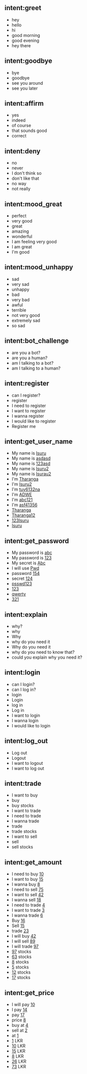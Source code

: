 ## intent:greet
- hey
- hello
- hi
- good morning
- good evening
- hey there

## intent:goodbye
- bye
- goodbye
- see you around
- see you later

## intent:affirm
- yes
- indeed
- of course
- that sounds good
- correct

## intent:deny
- no
- never
- I don't think so
- don't like that
- no way
- not really

## intent:mood_great
- perfect
- very good
- great
- amazing
- wonderful
- I am feeling very good
- I am great
- I'm good

## intent:mood_unhappy
- sad
- very sad
- unhappy
- bad
- very bad
- awful
- terrible
- not very good
- extremely sad
- so sad

## intent:bot_challenge
- are you a bot?
- are you a human?
- am I talking to a bot?
- am I talking to a human?

## intent:register
- can I register?
- register
- I need to register
- I want to register
- I wanna register
- I would like to register
- Register me

## intent:get_user_name
- My name is [Isuru](name)
- My name is [asdasd](name)
- My name is [123asd](name)
- My name is [Isuru2](name)
- My name is [Isurau2](name)
- I'm [Tharanga](name)
- I'm [Isuru2](name)
- I'm [tuy6132na](name)
- I'm [ADWE](name)
- I'm [abc121](name)
- I'm [asf41356](name)
- [Tharanga](name)
- [Tharanga12](name)
- [123Isuru](name)
- [Isuru](name)



## intent:get_password
- My password is [abc](password)
- My password is [123](password)
- My secret is [Abc](password)
- I will use [Pwd](password)
- password [154](password)
- secret [124](password)
- [psswd123](password)
- [123](password)
- [qwerty](password)
- [321](password)

## intent:explain
- why?
- why
- Why
- why do you need it
- Why do you need it
- why do you need to know that?
- could you explain why you need it?

## intent:login
- can I login?
- can I log in?
- login
- Login
- log in
- Log in
- I want to login
- I wanna login
- I would like to login

## intent:log_out
- Log out
- Logout
- I want to logout
- I want to log out

## intent:trade
- I want to buy
- buy
- buy stocks
- I want to trade
- I need to trade
- I wanna trade
- trade
- trade stocks
- I want to sell
- sell
- sell stocks

## intent:get_amount
- I need to buy [10](amount)
- I want to buy [15](amount)
- I wanna buy [8](amount)
- I need to sell [75](amount)
- I want to sell [42](amount)
- I wanna sell [18](amount)
- I need to trade [4](amount)
- I want to trade [3](amount)
- I wanna trade [6](amount)
- Buy [16](amount)
- Sell [15](amount)
- trade [23](amount)
- I will buy [42](amount)
- I will sell [89](amount)
- I will trade [97](amount)
- [97](amount) stocks
- [63](amount) stocks
- [8](amount) stocks
- [5](amount) stocks
- [12](amount) stocks
- [17](amount) stocks

## intent:get_price
- I will pay [10](price)
- I pay [14](price)
- pay [17](price)
- price [8](price)
- buy at [4](price)
- sell at [2](price)
- at [1](price)
- [1](price) LKR
- [10](price) LKR
- [15](price) LKR
- [8](price) LKR
- [26](price) LKR
- [73](price) LKR
